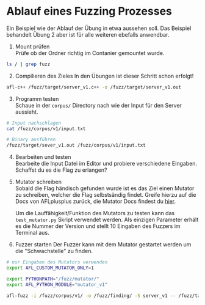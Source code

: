 # Ablauf eines Fuzzing Prozesses
Ein Beispiel wie der Ablauf der Übung in etwa aussehen soll. Das Beispiel behandelt Übung 2 aber ist für alle weiteren ebefalls anwendbar.

1. Mount prüfen  
Prüfe ob der Ordner richtig im Contanier gemountet wurde.
```bash
ls / | grep fuzz
```

2. Compilieren des Zieles
In den Übungen ist dieser Schritt schon erfolgt!
```bash
afl-c++ /fuzz/target/server_v1.c++ -o /fuzz/target/server_v1.out
```

3. Programm testen  
Schaue in der `corpus/` Directory nach wie der Input für den Server aussieht.
```bash
# Input nachschlagen
cat /fuzz/corpus/v1/input.txt

# Binary ausführen
/fuzz/target/sever_v1.out /fuzz/corpus/v1/input.txt
```

4. Bearbeiten und testen  
Bearbeite die Input Datei im Editor und probiere verschiedene Eingaben.
Schaffst du es die Flag zu erlangen?

5. Mutator schreiben  
Sobald die Flag händisch gefunden wurde ist es das Ziel einen Mutator zu schreiben, welcher die Flag selbstsändig findet.
Greife hierzu auf die Docs von AFLplusplus zurück, die Mutator Docs findest du [hier](https://github.com/AFLplusplus/AFLplusplus/blob/stable/docs/custom_mutators.md).

    Um die Lauffähigkeit/Funktion des Mutators zu testen kann das `test_mutator.py` Skript verwendet werden. Als einzigen Parameter erhält es die Nummer der Version und stellt 10 Eingaben des Fuzzers im Terminal aus.

6. Fuzzer starten
Der Fuzzer kann mit dem Mutator gestartet werden um die "Schwachstelle" zu finden.

```bash
# nur Eingaben des Mutators verwenden
export AFL_CUSTOM_MUTATOR_ONLY=1

export PYTHONPATH="/fuzz/mutator/"
export AFL_PYTHON_MODULE="mutator_v1"

afl-fuzz -i /fuzz/corpus/v1/ -o /fuzz/finding/ -S server_v1 -- /fuzz/target/server_v1.out @@
```
